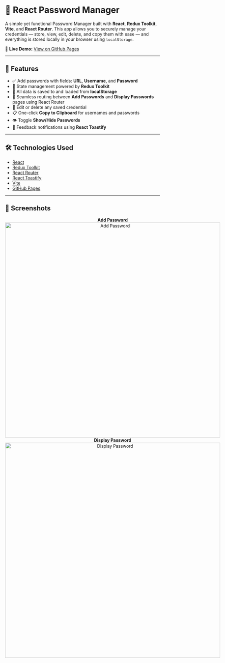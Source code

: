 # 🔐 React Password Manager

A simple yet functional Password Manager built with **React**, **Redux Toolkit**, **Vite**, and **React Router**. This app allows you to securely manage your credentials — store, view, edit, delete, and copy them with ease — and everything is stored locally in your browser using `localStorage`.

🚀 **Live Demo:** [View on GitHub Pages](https://robinranga.github.io/password-manager/)

---

## 📸 Features

- ✅ Add passwords with fields: **URL**, **Username**, and **Password**
- 🧠 State management powered by **Redux Toolkit**
- 💾 All data is saved to and loaded from **localStorage**
- 🔄 Seamless routing between **Add Passwords** and **Display Passwords** pages using React Router
- 🧹 Edit or delete any saved credential
- 📋 One-click **Copy to Clipboard** for usernames and passwords
- 👁️ Toggle **Show/Hide Passwords**
- 🔔 Feedback notifications using **React Toastify**

---

## 🛠️ Technologies Used

- [React](https://reactjs.org/)
- [Redux Toolkit](https://redux-toolkit.js.org/)
- [React Router](https://reactrouter.com/)
- [React Toastify](https://fkhadra.github.io/react-toastify/)
- [Vite](https://vitejs.dev/)
- [GitHub Pages](https://pages.github.com/)

---

## 🧪 Screenshots

<p align="center">
  <div style="display: inline-block; text-align: center; margin-right: 20px;">
    <div><strong>Add Password</strong></div>
    <img src="https://github.com/user-attachments/assets/ecd08723-cdc8-4615-829a-0f69b3148d85" alt="Add Password" width="700"/>
  </div>
  
  <div style="display: inline-block; text-align: center;">
    <div><strong>Display Password</strong></div>
    <img src="https://github.com/user-attachments/assets/22f891a3-64b3-4ea1-9aa7-0bdad65fad39" alt="Display Password" width="700"/>
  </div>
</p>


